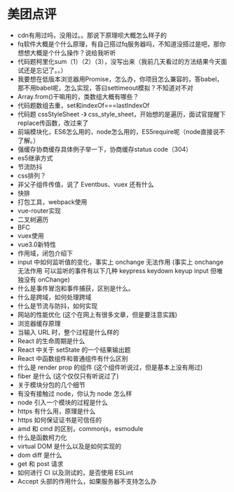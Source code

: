 # 美团点评

* cdn有用过吗，没用过。。那说下原理呗大概怎么样子的
* fq软件大概是个什么原理，有自己搭过fq服务器吗，不知道没搭过是吧，那你想想大概是个什么操作？说给我听听
* 代码题柯里化sum（1）（2）（3），没写出来（我前几天看过的方法结果今天面试还是忘记了。。）
* 我要想在低版本浏览器用Promise，怎么办，你项目怎么兼容的，答babel，那不用babel呢，怎么实现，答曰settimeout模拟？不知道对不对
* Array.from\(\)干嘛用的，类数组大概有哪些？
* 代码题数组去重，set和indexOf===lastIndexOf
* 代码题 cssStyleSheet -》 css\_style\_sheet，开始想的是遍历，面试官提醒下replace传函数，改过来了
* 前端模块化，ES6怎么用的，node怎么用的，ES5require呢（node直接说不了解。）
* 强缓存协商缓存具体例子举一下，协商缓存status code（304）
* es5继承方式
* 节流防抖
* css排列？
* 非父子组件传值，说了 Eventbus、vuex 还有什么
* 快排
* 打包工具，webpack使用
* vue-router实现
* 二叉树遍历
* BFC
* vuex使用
* vue3.0新特性
* 作用域，闭包介绍下
* input 中如何监听值的变化，事实上 onchange 无法作用 \(事实上 onchange 无法作用 可以监听的事件有以下几种 keypress keydown keyup input 但唯独没有 onChange\)
* 什么是事件冒泡和事件捕获，区别是什么。
* 什么是跨域，如何处理跨域
* 什么是节流与防抖，如何实现
* 网站的性能优化 \(这个在网上有很多文章，但是要注意实践\)
* 浏览器缓存原理
* 当输入 URL 时，整个过程是什么样的
* React 的生命周期是什么
* React 中关于 setState 的一个结果输出题
* React 中函数组件和普通组件有什么区别
* 什么是 render prop 的组件 \(这个组件听说过，但是基本上没有用过\)
* fiber 是什么 \(这个仅仅只有听说过了\)
* 关于模块分包的几个细节
* 有没有接触过 node，你认为 node 怎么样
* node 引入一个模块的过程是什么
* https 有什么用，原理是什么
* https 如何保证证书是可信任的
* amd 和 cmd 的区别，commonjs，esmodule
* 什么是函数柯力化
* virtual DOM 是什么以及是如何实现的
* dom diff 是什么
* get 和 post 请求
* 如何进行 CI 以及测试的，是否使用 ESLint
* Accept 头部的作用什么，如果服务器不支持怎么办

